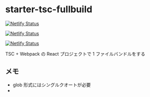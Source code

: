 # starter-tsc-fullbuild

[![Netlify Status](https://api.netlify.com/api/v1/badges/0d86bce3-7365-46dc-b457-c9e996a7b237/deploy-status)](https://app.netlify.com/sites/react-ts-starter/deploys)

[![Netlify Status](https://api.netlify.com/api/v1/badges/2590611f-5b33-44c9-a22a-6935eb1a7a63/deploy-status)](https://app.netlify.com/sites/react-ts-starter-storybook/deploys)

[![Netlify Status](https://api.netlify.com/api/v1/badges/6cffb0b2-fffe-4278-a11c-ea4cc362a5a6/deploy-status)](https://app.netlify.com/sites/react-ts-starter-testcov/deploys)

TSC + Webpack の React プロジェクトで 1 ファイルバンドルをする

## メモ

- glob 形式にはシングルクオートが必要
-
